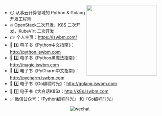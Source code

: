 <!--
**iswbm/iswbm** is a ✨ _special_ ✨ repository because its `README.md` (this file) appears on your GitHub profile.

Here are some ideas to get you started:

- 🔭 I’m currently working on ...
- 🌱 I’m currently learning ...
- 👯 I’m looking to collaborate on ...
- 🤔 I’m looking for help with ...
- 💬 Ask me about ...
- 📫 How to reach me: ...
- 😄 Pronouns: ...
- ⚡ Fun fact: ...
-->

<img align='right' src="https://media.giphy.com/media/M9gbBd9nbDrOTu1Mqx/giphy.gif" width="230">

- 😶 从事云计算领域的 Python & Golang 开发工程师
- 🔥 OpenStack二次开发，K8S 二次开发，KubeVirt 二次开发
- 👉  个人主页：https://iswbm.com/
- 📖 1️⃣ 电子书《Python中文指南》：http://python.iswbm.com
- 📖 2️⃣ 电子书《Python黑魔法指南》：http://magic.iswbm.com
- 📖 3️⃣ 电子书《PyCharm中文指南》：http://pycharm.iswbm.com
- 📖 4️⃣ 电子书《Go编程时光》：http://golang.iswbm.com
- 📖 5️⃣ 电子书《大白话K8S》：http://k8s.iswbm.com
- ✅ 微信公众号：『Python编程时光』 和『Go编程时光』


<div align=center>
<img src="http://image.iswbm.com/20210112233812.png" alt="wechat" align="bottom" />
</div>
